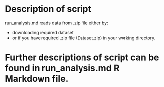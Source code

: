 # Description of script 

run_analysis.md reads data from .zip file either by:
- downloading required dataset 
- or if you have required .zip file (Dataset.zip) in your working directory.

# Further descriptions of script can be found in run_analysis.md R Markdown file.